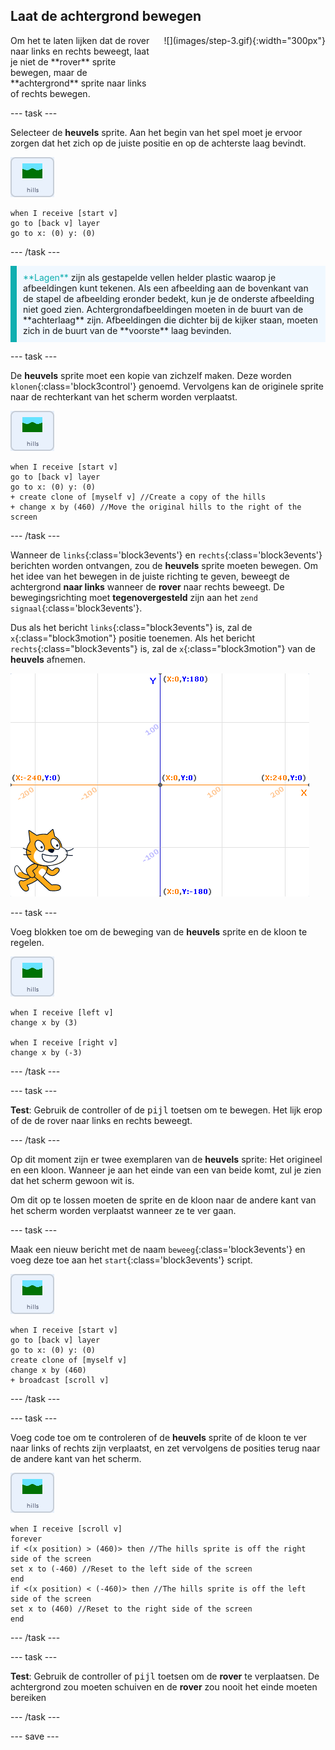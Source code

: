 ## Laat de achtergrond bewegen

<div style="display: flex; flex-wrap: wrap">
<div style="flex-basis: 200px; flex-grow: 1; margin-right: 15px;">
Om het te laten lijken dat de rover naar links en rechts beweegt, laat je niet de **rover** sprite bewegen, maar de **achtergrond** sprite naar links of rechts bewegen.
</div>
<div>
![](images/step-3.gif){:width="300px"}
</div>
</div>

--- task ---

Selecteer de **heuvels** sprite. Aan het begin van het spel moet je ervoor zorgen dat het zich op de juiste positie en op de achterste laag bevindt.

![De heuvels sprite.](images/hills-sprite.png)

```blocks3
when I receive [start v]
go to [back v] layer
go to x: (0) y: (0)
```

--- /task ---

<p style="border-left: solid; border-width:10px; border-color: #0faeb0; background-color: aliceblue; padding: 10px;">
<span style="color: #0faeb0">**Lagen**</span> zijn als gestapelde vellen helder plastic waarop je afbeeldingen kunt tekenen. Als een afbeelding aan de bovenkant van de stapel de afbeelding eronder bedekt, kun je de onderste afbeelding niet goed zien. Achtergrondafbeeldingen moeten in de buurt van de **achterlaag** zijn. Afbeeldingen die dichter bij de kijker staan, moeten zich in de buurt van de **voorste** laag bevinden.
</p>

--- task ---

De **heuvels** sprite moet een kopie van zichzelf maken. Deze worden `klonen`{:class='block3control'} genoemd. Vervolgens kan de originele sprite naar de rechterkant van het scherm worden verplaatst.

![De heuvels sprite.](images/hills-sprite.png)

```blocks3
when I receive [start v]
go to [back v] layer
go to x: (0) y: (0)
+ create clone of [myself v] //Create a copy of the hills
+ change x by (460) //Move the original hills to the right of the screen
```

--- /task ---

Wanneer de `links`{:class='block3events'} en `rechts`{:class='block3events'} berichten worden ontvangen, zou de **heuvels** sprite moeten bewegen. Om het idee van het bewegen in de juiste richting te geven, beweegt de achtergrond **naar links** wanneer de **rover** naar rechts beweegt. De bewegingsrichting moet **tegenovergesteld** zijn aan het `zend signaal`{:class='block3events'}.

Dus als het bericht `links`{:class="block3events"} is, zal de `x`{:class="block3motion"} positie toenemen. Als het bericht `rechts`{:class="block3events"} is, zal de `x`{:class="block3motion"} van de **heuvels** afnemen.

![Scratch speelveld weergegeven met een sprite in de rechterbenedenhoek en een x y-coördinatensysteem als achtergrond.](images/scratch-grid.png)

--- task ---

Voeg blokken toe om de beweging van de **heuvels** sprite en de kloon te regelen.

![De heuvels sprite.](images/hills-sprite.png)

```blocks3
when I receive [left v]
change x by (3)

when I receive [right v]
change x by (-3)
```

--- /task ---

--- task ---

**Test**: Gebruik de controller of de <kbd>pijl</kbd> toetsen om te bewegen. Het lijk erop of de de rover naar links en rechts beweegt.

--- /task ---

Op dit moment zijn er twee exemplaren van de **heuvels** sprite: Het origineel en een kloon. Wanneer je aan het einde van een van beide komt, zul je zien dat het scherm gewoon wit is.

Om dit op te lossen moeten de sprite en de kloon naar de andere kant van het scherm worden verplaatst wanneer ze te ver gaan.

--- task ---

Maak een nieuw bericht met de naam `beweeg`{:class='block3events'} en voeg deze toe aan het `start`{:class='block3events'} script.

![De heuvels sprite.](images/hills-sprite.png)

```blocks3
when I receive [start v]
go to [back v] layer
go to x: (0) y: (0)
create clone of [myself v]
change x by (460) 
+ broadcast [scroll v]
```

--- /task ---

--- task ---

Voeg code toe om te controleren of de **heuvels** sprite of de kloon te ver naar links of rechts zijn verplaatst, en zet vervolgens de posities terug naar de andere kant van het scherm.

![De heuvels sprite.](images/hills-sprite.png)

```blocks3
when I receive [scroll v]
forever
if <(x position) > (460)> then //The hills sprite is off the right side of the screen
set x to (-460) //Reset to the left side of the screen
end
if <(x position) < (-460)> then //The hills sprite is off the left side of the screen
set x to (460) //Reset to the right side of the screen
end
```

--- /task ---

--- task ---

**Test**: Gebruik de controller of <kbd>pijl</kbd> toetsen om de **rover** te verplaatsen. De achtergrond zou moeten schuiven en de **rover** zou nooit het einde moeten bereiken

--- /task ---

--- save ---
